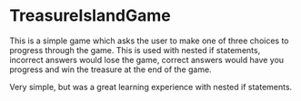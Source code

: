 # TreasureIslandGame
This is a simple game which asks the user to make one of three choices to progress through the game.
This is used with nested if statements, incorrect answers would lose the game, correct answers would have you progress and win the treasure at the end of the game.

Very simple, but was a great learning experience with nested if statements.
